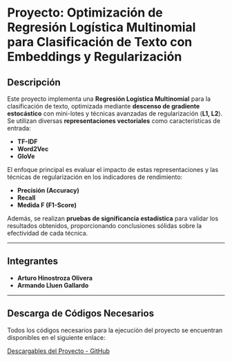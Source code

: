 # Proyecto: Optimización de Regresión Logística Multinomial para Clasificación de Texto con Embeddings y Regularización

## Descripción

Este proyecto implementa una **Regresión Logística Multinomial** para la clasificación de texto, optimizada mediante **descenso de gradiente estocástico** con mini-lotes y técnicas avanzadas de regularización (**L1, L2**). Se utilizan diversas **representaciones vectoriales** como características de entrada:

- **TF-IDF**
- **Word2Vec**
- **GloVe**

El enfoque principal es evaluar el impacto de estas representaciones y las técnicas de regularización en los indicadores de rendimiento:
- **Precisión (Accuracy)**
- **Recall**
- **Medida F (F1-Score)**

Además, se realizan **pruebas de significancia estadística** para validar los resultados obtenidos, proporcionando conclusiones sólidas sobre la efectividad de cada técnica.

---

## Integrantes

- **Arturo Hinostroza Olivera**  
- **Armando Lluen Gallardo**

---

## Descarga de Códigos Necesarios

Todos los códigos necesarios para la ejecución del proyecto se encuentran disponibles en el siguiente enlace:

[Descargables del Proyecto - GitHub](https://github.com/Kinartb/CC0C2-PC2/releases/tag/Descargables)

